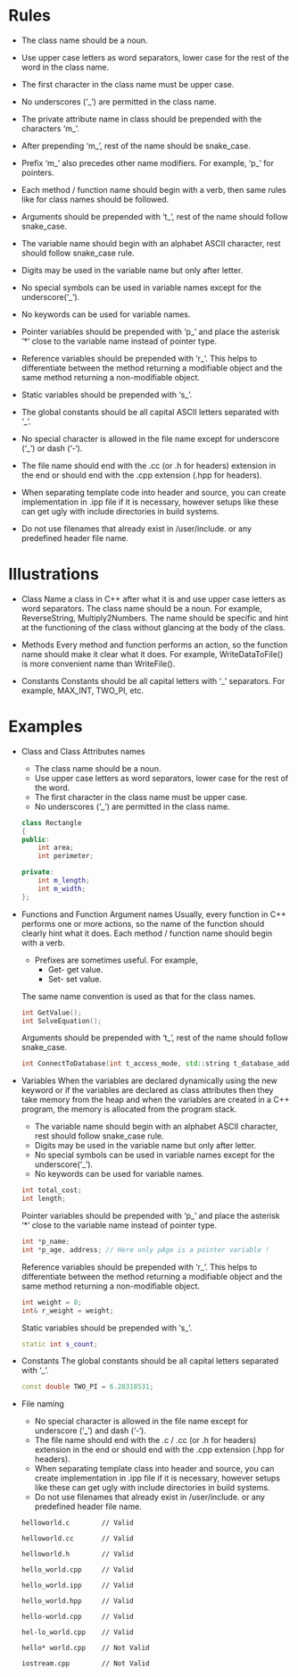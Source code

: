 <!-- Taken from https://www.geeksforgeeks.org/naming-convention-in-c/ -->
<!-- With further modifications -->

# Rules
* The class name should be a noun.

* Use upper case letters as word separators, lower case for the rest of the word
  in the class name.

* The first character in the class name must be upper case.

* No underscores (‘_’) are permitted in the class name.

* The private attribute name in class should be prepended with the characters
  ‘m_’.

* After prepending ‘m_’, rest of the name should be snake_case.

* Prefix ‘m_’ also precedes other name modifiers. For example, ‘p_’ for
  pointers.

* Each method / function name should begin with a verb, then same rules like for
  class names should be followed.

* Arguments should be prepended with ‘t_’, rest of the name should follow
  snake_case.

* The variable name should begin with an alphabet ASCII character, rest should
  follow snake_case rule.

* Digits may be used in the variable name but only after letter.

* No special symbols can be used in variable names except for the
  underscore(‘_’).

* No keywords can be used for variable names.

* Pointer variables should be prepended with ‘p_’ and place the asterisk ‘*’
  close to the variable name instead of pointer type.

* Reference variables should be prepended with ‘r_’. This helps to differentiate
  between the method returning a modifiable object and the same method returning
  a non-modifiable object.

* Static variables should be prepended with ‘s_’.

* The global constants should be all capital ASCII letters separated with ‘_’.

* No special character is allowed in the file name except for underscore (‘_’)
  or dash (‘-‘).

* The file name should end with the .cc (or .h for headers) extension in the
  end or should end with the .cpp extension (.hpp for headers).

* When separating template code into header and source, you can create
  implementation in .ipp file if it is necessary, however setups like these
  can get ugly with include directories in build systems.

* Do not use filenames that already exist in /user/include. or any predefined
  header file name.

# Illustrations
* Class
    Name a class in C++ after what it is and use upper case letters as word
    separators. The class name should be a noun. For example, ReverseString,
    Multiply2Numbers. The name should be specific and hint at the functioning of
    the class without glancing at the body of the class.

* Methods
    Every method and function performs an action, so the function name
    should make it clear what it does. For example, WriteDataToFile() is more
    convenient name than WriteFile().

* Constants
    Constants should be all capital letters with ‘_’ separators. For example,
    MAX_INT, TWO_PI, etc.

# Examples
* Class and Class Attributes names
    * The class name should be a noun.
    * Use upper case letters as word separators, lower case for the rest of the
      word.
    * The first character in the class name must be upper case.
    * No underscores (‘_’) are permitted in the class name.

    ```cpp
    class Rectangle
    {
    public:
        int area;
        int perimeter;

    private:
        int m_length;
        int m_width;
    };
    ```

* Functions and Function Argument names
    Usually, every function in C++ performs one or more actions, so the name of
    the function should clearly hint what it does. Each method / function name
    should begin with a verb.

    * Prefixes are sometimes useful. For example,
      * Get- get value.
      * Set- set value.

    The same name convention is used as that for the class names.
    ```cpp
    int GetValue();
    int SolveEquation();
    ```

    Arguments should be prepended with ‘t_’, rest of the name should follow snake_case.

    ```cpp
    int ConnectToDatabase(int t_access_mode, std::string t_database_address);
    ```

* Variables
    When the variables are declared dynamically using the new keyword or if the variables are declared as class attributes then they take memory from the heap and when the variables are created in a C++ program, the memory is allocated from the program stack.

    * The variable name should begin with an alphabet ASCII character, rest
      should follow snake_case rule.
    * Digits may be used in the variable name but only after letter.
    * No special symbols can be used in variable names except for the
      underscore(‘_’).
    * No keywords can be used for variable names.

    ```cpp
    int total_cost;
    int length;
    ```

    Pointer variables should be prepended with ‘p_’ and place the asterisk ‘*’
    close to the variable name instead of pointer type.

    ```cpp
    int *p_name;
    int *p_age, address; // Here only pAge is a pointer variable !
    ```

    Reference variables should be prepended with ‘r_’. This helps to
    differentiate between the method returning a modifiable object and the same
    method returning a non-modifiable object.

    ```cpp
    int weight = 8;
    int& r_weight = weight;
    ```

    Static variables should be prepended with ‘s_’.
    ```cpp
    static int s_count;
    ```

* Constants
    The global constants should be all capital letters separated with ‘_’.
    ```cpp
    const double TWO_PI = 6.28318531;
    ```

* File naming
    * No special character is allowed in the file name except for underscore
      (‘_’) and dash (‘-‘).
    * The file name should end with the .c / .cc (or .h for headers) extension
      in the end or should end with the .cpp extension (.hpp for headers).
    * When separating template class into header and source, you can create
      implementation in .ipp file if it is necessary, however setups like these
      can get ugly with include directories in build systems.
    * Do not use filenames that already exist in /user/include. or any
      predefined header file name.

    ```
    helloworld.c        // Valid

    helloworld.cc       // Valid

    helloworld.h        // Valid

    hello_world.cpp     // Valid

    hello_world.ipp     // Valid

    hello_world.hpp     // Valid

    hello-world.cpp     // Valid

    hel-lo_world.cpp    // Valid

    hello* world.cpp    // Not Valid

    iostream.cpp        // Not Valid
    ```